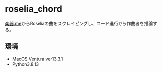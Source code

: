 # roselia_chord

[楽器.me](https://gakufu.gakki.me/)からRoseliaの曲をスクレイピングし、コード進行から作曲者を推論する。

## 環境
- MacOS Ventura ver13.3.1
- Python3.8.13

